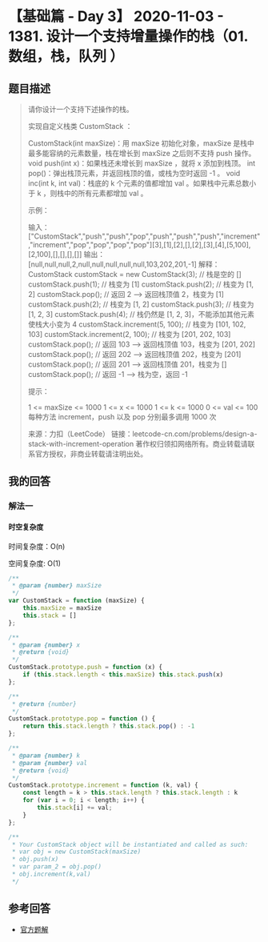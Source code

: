 # 【基础篇 - Day 3】 2020-11-03 - 1381. 设计一个支持增量操作的栈（01. 数组，栈，队列 ）

## 题目描述

> 请你设计一个支持下述操作的栈。
>
> 实现自定义栈类 CustomStack ：
>
> CustomStack(int maxSize)：用 maxSize 初始化对象，maxSize 是栈中最多能容纳的元素数量，栈在增长到 maxSize 之后则不支持 push 操作。
> void push(int x)：如果栈还未增长到 maxSize ，就将 x 添加到栈顶。
> int pop()：弹出栈顶元素，并返回栈顶的值，或栈为空时返回 -1 。
> void inc(int k, int val)：栈底的 k 个元素的值都增加 val 。如果栈中元素总数小于 k ，则栈中的所有元素都增加 val 。
>
> 示例：
>
> 输入：
> ["CustomStack","push","push","pop","push","push","push","increment","increment","pop","pop","pop","pop"][3],[1],[2],[],[2],[3],[4],[5,100],[2,100],[],[],[],[]]
> 输出：
> [null,null,null,2,null,null,null,null,null,103,202,201,-1]
> 解释：
> CustomStack customStack = new CustomStack(3); // 栈是空的 []
> customStack.push(1); // 栈变为 [1]
> customStack.push(2); // 栈变为 [1, 2]
> customStack.pop(); // 返回 2 --> 返回栈顶值 2，栈变为 [1]
> customStack.push(2); // 栈变为 [1, 2]
> customStack.push(3); // 栈变为 [1, 2, 3]
> customStack.push(4); // 栈仍然是 [1, 2, 3]，不能添加其他元素使栈大小变为 4
> customStack.increment(5, 100); // 栈变为 [101, 102, 103]
> customStack.increment(2, 100); // 栈变为 [201, 202, 103]
> customStack.pop(); // 返回 103 --> 返回栈顶值 103，栈变为 [201, 202]
> customStack.pop(); // 返回 202 --> 返回栈顶值 202，栈变为 [201]
> customStack.pop(); // 返回 201 --> 返回栈顶值 201，栈变为 []
> customStack.pop(); // 返回 -1 --> 栈为空，返回 -1
>
> 提示：
>
> 1 <= maxSize <= 1000
> 1 <= x <= 1000
> 1 <= k <= 1000
> 0 <= val <= 100
> 每种方法 increment，push 以及 pop 分别最多调用 1000 次
>
> 来源：力扣（LeetCode）
> 链接：leetcode-cn.com/problems/design-a-stack-with-increment-operation
> 著作权归领扣网络所有。商业转载请联系官方授权，非商业转载请注明出处。

## 我的回答

### 解法一

#### 时空复杂度

时间复杂度：O(n)

空间复杂度: O(1)

```JavaScript
/**
 * @param {number} maxSize
 */
var CustomStack = function (maxSize) {
    this.maxSize = maxSize
    this.stack = []
};

/**
 * @param {number} x
 * @return {void}
 */
CustomStack.prototype.push = function (x) {
    if (this.stack.length < this.maxSize) this.stack.push(x)
};

/**
 * @return {number}
 */
CustomStack.prototype.pop = function () {
    return this.stack.length ? this.stack.pop() : -1
};

/**
 * @param {number} k
 * @param {number} val
 * @return {void}
 */
CustomStack.prototype.increment = function (k, val) {
    const length = k > this.stack.length ? this.stack.length : k
    for (var i = 0; i < length; i++) {
        this.stack[i] += val;
    }
};

/**
 * Your CustomStack object will be instantiated and called as such:
 * var obj = new CustomStack(maxSize)
 * obj.push(x)
 * var param_2 = obj.pop()
 * obj.increment(k,val)
 */
```

## 参考回答

- [官方题解](https://github.com/leetcode-pp/91alg-2/blob/master/solution/basic/1381.design-a-stack-with-increment-operation.md)
